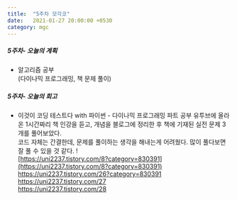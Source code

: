 ```yaml
---
title:  "5주차 모각코"
date:   2021-01-27 20:00:00 +0530
category: mgc
---
```



##### 5주차- 오늘의 계획
    
  - 알고리즘 공부  
  (다이나믹 프로그래밍, 책 문제 풀이)
 
##### 5주차- 오늘의 회고
  
  - 이것이 코딩 테스트다 with 파이썬 - 다이나믹 프로그래밍 파트 공부
  유투브에 올라온 1시간짜리 책 인강을 듣고, 개념을 블로그에 정리한 후 책에 기재된 실전 문제 3개를 풀어보았다.  
  코드 자체는 간결한데, 문제를 풀이하는 생각을 해내는게 어려웠다. 많이 풀다보면 잘 풀 수 있을 것 같다. !  
  [https://uni2237.tistory.com/8?category=830391](https://uni2237.tistory.com/8?category=830391)  
  https://uni2237.tistory.com/26?category=830391  
  https://uni2237.tistory.com/27  
  https://uni2237.tistory.com/28  
  

  
